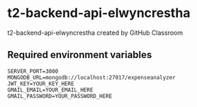 # t2-backend-api-elwyncrestha

t2-backend-api-elwyncrestha created by GitHub Classroom

## Required environment variables

```MONGO
SERVER_PORT=3000
MONGODB_URL=mongodb://localhost:27017/expenseanalyzer
JWT_KEY=YOUR_KEY_HERE
GMAIL_EMAIL=YOUR_EMAIL_HERE
GMAIL_PASSWORD=YOUR_PASSWORD_HERE
```
